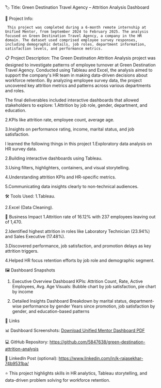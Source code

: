 🏷️ Title: Green Destination Travel Agency – Attrition Analysis Dashboard

📌 Project Info: 

     This project was completed during a 6-month remote internship at Unified Mentor, from September 2024 to February 2025. The analysis focused on Green Destination Travel Agency, a company in the HR domain. The dataset used comprised employee survey responses, including demographic details, job roles, department information, satisfaction levels, and performance metrics.

📋 Project Description: 
     The Green Destination Attrition Analysis project was designed to investigate patterns of employee turnover at Green Destination Travel Agency. Conducted using Tableau and Excel, the analysis aimed to support the company's HR team in making data-driven decisions about workforce retention. By analyzing employee survey data, the project uncovered key attrition metrics and patterns across various departments and roles.

The final deliverables included interactive dashboards that allowed stakeholders to explore:
1.Attrition by job role, gender, department, and education.

2.KPIs like attrition rate, employee count, average age.

3.Insights on performance rating, income, marital status, and job satisfaction.

I learned the following things in this project
1.Exploratory data analysis on HR survey data.

2.Building interactive dashboards using Tableau.

3.Using filters, highlighters, containers, and visual storytelling.

4.Understanding attrition KPIs and HR-specific metrics.

5.Communicating data insights clearly to non-technical audiences.

🛠️ Tools Used:
1.Tableau.

2.Excel (Data Cleaning).

💼 Business Impact
1.Attrition rate of 16.12% with 237 employees leaving out of 1,470.

2.Identified highest attrition in roles like Laboratory Technician (23.94%) and Sales Executive (17.48%).

3.Discovered performance, job satisfaction, and promotion delays as key attrition triggers.

4.Helped HR focus retention efforts by job role and demographic segment.

🖼️ Dashboard Snapshots

1. Executive Overview Dashboard
KPIs: Attrition Count, Rate, Active Employees, Avg. Age
Visuals: Bubble chart by job satisfaction, pie chart by income

2. Detailed Insights Dashboard
Breakdown by marital status, department-wise performance by gender
Years since promotion, job satisfaction by gender, and education-based patterns

🔗 Links

📊 Dashboard Screenshots: [Download Unified Mentor Dashboard PDF](https://drive.google.com/file/d/1PLAMHcR7a2uK-_tDiQyZpdBHDMErNtbH/view?usp=drive_link)

💻 GitHub Repository: https://github.com/5847638/green-destination-attrition-analysis

🧩 LinkedIn Post (optional): https://www.linkedin.com/in/k-rajasekhar-74b9531ba/




⭐ This project highlights skills in HR analytics, Tableau storytelling, and data-driven problem solving for workforce retention.

